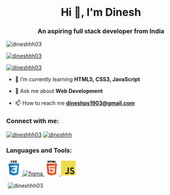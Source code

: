 <h1 align="center">Hi 👋, I'm Dinesh</h1>
<h3 align="center">An aspiring full stack developer from India</h3>

<p align="left"> <img src="https://komarev.com/ghpvc/?username=dineshhh03&label=Profile%20views&color=0e75b6&style=flat" alt="dineshhh03" /> </p>

<p align="left"> <a href="https://github.com/ryo-ma/github-profile-trophy"><img src="https://github-profile-trophy.vercel.app/?username=dineshhh03" alt="dineshhh03" /></a> </p>

<p align="left"> <a href="https://twitter.com/dineshhh03" target="blank"><img src="https://img.shields.io/twitter/follow/dineshhh03?logo=twitter&style=for-the-badge" alt="dineshhh03" /></a> </p>

- 🌱 I’m currently learning **HTML5, CSS3, JavaScript**

- 💬 Ask me about **Web Development**

- 📫 How to reach me **dineshps1903@gmail.com**

<h3 align="left">Connect with me:</h3>
<p align="left">
<a href="https://twitter.com/dineshhh03" target="blank"><img align="center" src="https://raw.githubusercontent.com/rahuldkjain/github-profile-readme-generator/master/src/images/icons/Social/twitter.svg" alt="dineshhh03" height="30" width="40" /></a>
<a href="https://linkedin.com/in/dineshhh" target="blank"><img align="center" src="https://raw.githubusercontent.com/rahuldkjain/github-profile-readme-generator/master/src/images/icons/Social/linked-in-alt.svg" alt="dineshhh" height="30" width="40" /></a>
</p>

<h3 align="left">Languages and Tools:</h3>
<p align="left"> <a href="https://www.w3schools.com/css/" target="_blank" rel="noreferrer"> <img src="https://raw.githubusercontent.com/devicons/devicon/master/icons/css3/css3-original-wordmark.svg" alt="css3" width="40" height="40"/> </a> <a href="https://www.figma.com/" target="_blank" rel="noreferrer"> <img src="https://www.vectorlogo.zone/logos/figma/figma-icon.svg" alt="figma" width="40" height="40"/> </a> <a href="https://www.w3.org/html/" target="_blank" rel="noreferrer"> <img src="https://raw.githubusercontent.com/devicons/devicon/master/icons/html5/html5-original-wordmark.svg" alt="html5" width="40" height="40"/> </a> <a href="https://developer.mozilla.org/en-US/docs/Web/JavaScript" target="_blank" rel="noreferrer"> <img src="https://raw.githubusercontent.com/devicons/devicon/master/icons/javascript/javascript-original.svg" alt="javascript" width="40" height="40"/> </a> </p>

<p>&nbsp;<img align="center" src="https://github-readme-stats.vercel.app/api?username=dineshhh03&show_icons=true&locale=en" alt="dineshhh03" /></p>

